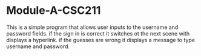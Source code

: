 # Module-A-CSC211
This is a simple program that allows user inputs to the username and password fields.
if the sign in is correct it switches ot the next scene with displays a hyperlink.
if the guesses are wrong it displays a message to type username and password.
